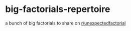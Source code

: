 # big-factorials-repertoire
a bunch of big factorials to share on <a href="https://reddit.com/r/unexpectedfactorial">r/unexpectedfactorial</a>
